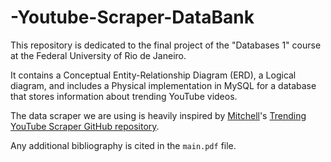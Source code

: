 # -Youtube-Scraper-DataBank

This repository is dedicated to the final project of the "Databases 1" course at the Federal University of Rio de Janeiro.

It contains a Conceptual Entity-Relationship Diagram (ERD), a Logical diagram, and includes a Physical implementation in MySQL for a database that stores information about trending YouTube videos.

The data scraper we are using is heavily inspired by [Mitchell](https://github.com/mitchelljy)'s [Trending YouTube Scraper GitHub repository](https://github.com/mitchelljy/Trending-YouTube-Scraper).

Any additional bibliography is cited in the `main.pdf` file.
